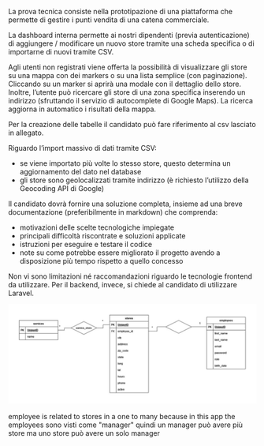 La prova tecnica consiste nella prototipazione di una piattaforma che permette di gestire i punti vendita di una catena commerciale.

La dashboard interna permette ai nostri dipendenti (previa autenticazione) di aggiungere / modificare un nuovo store tramite una scheda specifica o di importarne di nuovi tramite CSV.

Agli utenti non registrati viene offerta la possibilità di visualizzare gli store su una mappa con dei markers o su una lista semplice (con paginazione). Cliccando su un marker si aprirà una modale con il dettaglio dello store. Inoltre, l’utente può ricercare gli store di una zona specifica inserendo un indirizzo (sfruttando il servizio di autocomplete di Google Maps). La ricerca aggiorna in automatico i risultati della mappa.

Per la creazione delle tabelle il candidato può fare riferimento al csv lasciato in allegato.

Riguardo l’import massivo di dati tramite CSV:
- se viene importato più volte lo stesso store, questo determina un aggiornamento del dato nel database
- gli store sono geolocalizzati tramite indirizzo (è richiesto l’utilizzo della Geocoding API di Google)

Il candidato dovrà fornire una soluzione completa, insieme ad una breve documentazione (preferibilmente in markdown) che comprenda:
- motivazioni delle scelte tecnologiche impiegate
- principali difficoltà riscontrate e soluzioni applicate
- istruzioni per eseguire e testare il codice
- note su come potrebbe essere migliorato il progetto avendo a disposizione più tempo rispetto a quello concesso

Non vi sono limitazioni né raccomandazioni riguardo le tecnologie frontend da utilizzare. Per il backend, invece, si chiede al candidato di utilizzare Laravel.

<img src="readme-imgs/brief-dojo-diagrammaER.jpg">

employee is related to stores in a one to many because in this app the employees sono visti come "manager" quindi un manager può avere più store ma uno store può avere un solo manager
